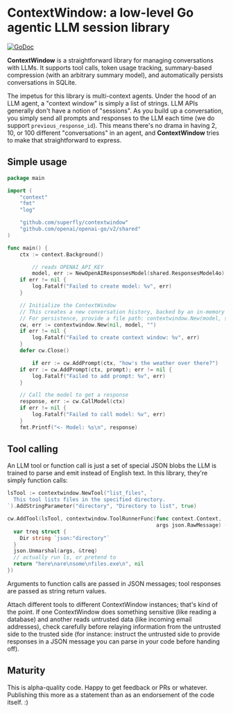 # ContextWindow: a low-level Go agentic LLM session library

[![GoDoc](https://godoc.org/github.com/superfly/contextwindow?status.svg)](https://godoc.org/github.com/superfly/contextwindow)

**ContextWindow** is a straightforward library for managing conversations with LLMs. It supports tool calls, token usage tracking, summary-based compression (with an arbitrary summary model), and automatically persists conversations in SQLite.

The impetus for this library is multi-context agents. Under the hood of an LLM agent, a "context window"
is simply a list of strings. LLM APIs generally don't have a notion of "sessions". As you build up a conversation, you simply send all prompts and responses to the LLM each time (we do support `previous_response_id`). This means there's no drama in having 2, 10, or 100 different "conversations" in an agent, and **ContextWindow** tries to make that straightforward to express.

## Simple usage

```go
package main

import (
	"context"
	"fmt"
	"log"

	"github.com/superfly/contextwindow"
	"github.com/openai/openai-go/v2/shared"
)

func main() {
	ctx := context.Background()

        // reads OPENAI_API_KEY
        model, err := NewOpenAIResponsesModel(shared.ResponsesModel4o)
	if err != nil {
		log.Fatalf("Failed to create model: %v", err)
	}

	// Initialize the ContextWindow
	// This creates a new conversation history, backed by an in-memory SQLite DB.
	// For persistence, provide a file path: contextwindow.New(model, summarizerModel, "/path/to/your.db")
	cw, err := contextwindow.New(nil, model, "")
	if err != nil {
		log.Fatalf("Failed to create context window: %v", err)
	}
	defer cw.Close()

        if err := cw.AddPrompt(ctx, "how's the weather over there?")
	if err := cw.AddPrompt(ctx, prompt); err != nil {
		log.Fatalf("Failed to add prompt: %v", err)
	}

	// Call the model to get a response
	response, err := cw.CallModel(ctx)
	if err != nil {
		log.Fatalf("Failed to call model: %v", err)
	}
	fmt.Printf("<- Model: %s\n", response)
```

## Tool calling

An LLM tool or function call is just a set of special JSON blobs the LLM is trained to parse
and emit instead of English text. In this library, they're simply function calls:

```go
lsTool := contextwindow.NewTool("list_files", `
  This tool lists files in the specified directory.
`).AddStringParameter("directory", "Directory to list", true)

cw.AddTool(lsTool, contextwindow.ToolRunnerFunc(func context.Context,
                                                args json.RawMessage) (string, error) {
  var treq struct {
    Dir string `json:"directory"`
  }
  json.Unmarshal(args, &treq)
  // actually run ls, or pretend to
  return "here\nare\nsome\nfiles.exe\n", nil
})
```

Arguments to function calls are passed in JSON messages; tool responses are passed as
string return values.

Attach different tools to different ContextWindow instances; that's kind of the point. If
one ContextWindow does something sensitive (like reading a database) and another reads untrusted
data (like incoming email addresses), check carefully before relaying information from the untrusted
side to the trusted side (for instance: instruct the untrusted side to provide responses in a
JSON message you can parse in your code before handing off).

## Maturity

This is alpha-quality code. Happy to get feedback or PRs or whatever. Publishing this more
as a statement than as an endorsement of the code itself. :)
